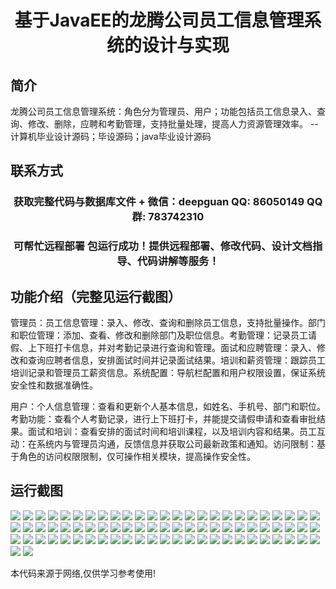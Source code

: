 <p><h1 align="center">基于JavaEE的龙腾公司员工信息管理系统的设计与实现</h1></p>

## 简介
龙腾公司员工信息管理系统：角色分为管理员、用户；功能包括员工信息录入、查询、修改、删除，应聘和考勤管理，支持批量处理，提高人力资源管理效率。    --计算机毕业设计源码；毕设源码；java毕业设计源码


## 联系方式
<p><h3 align="center">获取完整代码与数据库文件 + 微信：deepguan QQ: 86050149 QQ群: 783742310</h3></p>
<p><h3 align="center">可帮忙远程部署 包运行成功！提供远程部署、修改代码、设计文档指导、代码讲解等服务！</h3></p>

## 功能介绍（完整见运行截图）
管理员：员工信息管理：录入、修改、查询和删除员工信息，支持批量操作。部门和职位管理：添加、查看、修改和删除部门及职位信息。考勤管理：记录员工请假、上下班打卡信息，并对考勤记录进行查询和管理。面试和应聘管理：录入、修改和查询应聘者信息，安排面试时间并记录面试结果。培训和薪资管理：跟踪员工培训记录和管理员工薪资信息。系统配置：导航栏配置和用户权限设置，保证系统安全性和数据准确性。

用户：个人信息管理：查看和更新个人基本信息，如姓名、手机号、部门和职位。考勤功能：查看个人考勤记录，进行上下班打卡，并能提交请假申请和查看审批结果。面试和培训：查看安排的面试时间和培训课程，以及培训内容和结果。员工互动：在系统内与管理员沟通，反馈信息并获取公司最新政策和通知。访问限制：基于角色的访问权限限制，仅可操作相关模块，提高操作安全性。


## 运行截图
![](https://bs-1329754181.cos.ap-shanghai.myqcloud.com/ssm/LongTengEmployeeInformationManagementSystem/img/001.jpg)
![](https://bs-1329754181.cos.ap-shanghai.myqcloud.com/ssm/LongTengEmployeeInformationManagementSystem/img/002.jpg)
![](https://bs-1329754181.cos.ap-shanghai.myqcloud.com/ssm/LongTengEmployeeInformationManagementSystem/img/003.jpg)
![](https://bs-1329754181.cos.ap-shanghai.myqcloud.com/ssm/LongTengEmployeeInformationManagementSystem/img/004.jpg)
![](https://bs-1329754181.cos.ap-shanghai.myqcloud.com/ssm/LongTengEmployeeInformationManagementSystem/img/005.jpg)
![](https://bs-1329754181.cos.ap-shanghai.myqcloud.com/ssm/LongTengEmployeeInformationManagementSystem/img/006.jpg)
![](https://bs-1329754181.cos.ap-shanghai.myqcloud.com/ssm/LongTengEmployeeInformationManagementSystem/img/007.jpg)
![](https://bs-1329754181.cos.ap-shanghai.myqcloud.com/ssm/LongTengEmployeeInformationManagementSystem/img/008.jpg)
![](https://bs-1329754181.cos.ap-shanghai.myqcloud.com/ssm/LongTengEmployeeInformationManagementSystem/img/009.jpg)
![](https://bs-1329754181.cos.ap-shanghai.myqcloud.com/ssm/LongTengEmployeeInformationManagementSystem/img/010.jpg)
![](https://bs-1329754181.cos.ap-shanghai.myqcloud.com/ssm/LongTengEmployeeInformationManagementSystem/img/011.jpg)
![](https://bs-1329754181.cos.ap-shanghai.myqcloud.com/ssm/LongTengEmployeeInformationManagementSystem/img/012.jpg)
![](https://bs-1329754181.cos.ap-shanghai.myqcloud.com/ssm/LongTengEmployeeInformationManagementSystem/img/013.jpg)
![](https://bs-1329754181.cos.ap-shanghai.myqcloud.com/ssm/LongTengEmployeeInformationManagementSystem/img/014.jpg)
![](https://bs-1329754181.cos.ap-shanghai.myqcloud.com/ssm/LongTengEmployeeInformationManagementSystem/img/015.jpg)
![](https://bs-1329754181.cos.ap-shanghai.myqcloud.com/ssm/LongTengEmployeeInformationManagementSystem/img/016.jpg)
![](https://bs-1329754181.cos.ap-shanghai.myqcloud.com/ssm/LongTengEmployeeInformationManagementSystem/img/017.jpg)
![](https://bs-1329754181.cos.ap-shanghai.myqcloud.com/ssm/LongTengEmployeeInformationManagementSystem/img/018.jpg)
![](https://bs-1329754181.cos.ap-shanghai.myqcloud.com/ssm/LongTengEmployeeInformationManagementSystem/img/019.jpg)
![](https://bs-1329754181.cos.ap-shanghai.myqcloud.com/ssm/LongTengEmployeeInformationManagementSystem/img/020.jpg)
![](https://bs-1329754181.cos.ap-shanghai.myqcloud.com/ssm/LongTengEmployeeInformationManagementSystem/img/021.jpg)
![](https://bs-1329754181.cos.ap-shanghai.myqcloud.com/ssm/LongTengEmployeeInformationManagementSystem/img/022.jpg)
![](https://bs-1329754181.cos.ap-shanghai.myqcloud.com/ssm/LongTengEmployeeInformationManagementSystem/img/023.jpg)
![](https://bs-1329754181.cos.ap-shanghai.myqcloud.com/ssm/LongTengEmployeeInformationManagementSystem/img/024.jpg)
![](https://bs-1329754181.cos.ap-shanghai.myqcloud.com/ssm/LongTengEmployeeInformationManagementSystem/img/025.jpg)
![](https://bs-1329754181.cos.ap-shanghai.myqcloud.com/ssm/LongTengEmployeeInformationManagementSystem/img/026.jpg)
![](https://bs-1329754181.cos.ap-shanghai.myqcloud.com/ssm/LongTengEmployeeInformationManagementSystem/img/027.jpg)
![](https://bs-1329754181.cos.ap-shanghai.myqcloud.com/ssm/LongTengEmployeeInformationManagementSystem/img/028.jpg)
![](https://bs-1329754181.cos.ap-shanghai.myqcloud.com/ssm/LongTengEmployeeInformationManagementSystem/img/029.jpg)
![](https://bs-1329754181.cos.ap-shanghai.myqcloud.com/ssm/LongTengEmployeeInformationManagementSystem/img/030.jpg)
![](https://bs-1329754181.cos.ap-shanghai.myqcloud.com/ssm/LongTengEmployeeInformationManagementSystem/img/031.jpg)
![](https://bs-1329754181.cos.ap-shanghai.myqcloud.com/ssm/LongTengEmployeeInformationManagementSystem/img/032.jpg)
![](https://bs-1329754181.cos.ap-shanghai.myqcloud.com/ssm/LongTengEmployeeInformationManagementSystem/img/033.jpg)
![](https://bs-1329754181.cos.ap-shanghai.myqcloud.com/ssm/LongTengEmployeeInformationManagementSystem/img/034.jpg)
![](https://bs-1329754181.cos.ap-shanghai.myqcloud.com/ssm/LongTengEmployeeInformationManagementSystem/img/035.jpg)
![](https://bs-1329754181.cos.ap-shanghai.myqcloud.com/ssm/LongTengEmployeeInformationManagementSystem/img/036.jpg)
![](https://bs-1329754181.cos.ap-shanghai.myqcloud.com/ssm/LongTengEmployeeInformationManagementSystem/img/037.jpg)
![](https://bs-1329754181.cos.ap-shanghai.myqcloud.com/ssm/LongTengEmployeeInformationManagementSystem/img/038.jpg)
![](https://bs-1329754181.cos.ap-shanghai.myqcloud.com/ssm/LongTengEmployeeInformationManagementSystem/img/039.jpg)
![](https://bs-1329754181.cos.ap-shanghai.myqcloud.com/ssm/LongTengEmployeeInformationManagementSystem/img/040.jpg)
![](https://bs-1329754181.cos.ap-shanghai.myqcloud.com/ssm/LongTengEmployeeInformationManagementSystem/img/041.jpg)
![](https://bs-1329754181.cos.ap-shanghai.myqcloud.com/ssm/LongTengEmployeeInformationManagementSystem/img/042.jpg)
![](https://bs-1329754181.cos.ap-shanghai.myqcloud.com/ssm/LongTengEmployeeInformationManagementSystem/img/043.jpg)
![](https://bs-1329754181.cos.ap-shanghai.myqcloud.com/ssm/LongTengEmployeeInformationManagementSystem/img/044.jpg)
![](https://bs-1329754181.cos.ap-shanghai.myqcloud.com/ssm/LongTengEmployeeInformationManagementSystem/img/045.jpg)
![](https://bs-1329754181.cos.ap-shanghai.myqcloud.com/ssm/LongTengEmployeeInformationManagementSystem/img/046.jpg)
![](https://bs-1329754181.cos.ap-shanghai.myqcloud.com/ssm/LongTengEmployeeInformationManagementSystem/img/047.jpg)
![](https://bs-1329754181.cos.ap-shanghai.myqcloud.com/ssm/LongTengEmployeeInformationManagementSystem/img/048.jpg)
![](https://bs-1329754181.cos.ap-shanghai.myqcloud.com/ssm/LongTengEmployeeInformationManagementSystem/img/049.jpg)
![](https://bs-1329754181.cos.ap-shanghai.myqcloud.com/ssm/LongTengEmployeeInformationManagementSystem/img/050.jpg)
![](https://bs-1329754181.cos.ap-shanghai.myqcloud.com/ssm/LongTengEmployeeInformationManagementSystem/img/051.jpg)
![](https://bs-1329754181.cos.ap-shanghai.myqcloud.com/ssm/LongTengEmployeeInformationManagementSystem/img/052.jpg)
![](https://bs-1329754181.cos.ap-shanghai.myqcloud.com/ssm/LongTengEmployeeInformationManagementSystem/img/053.jpg)
![](https://bs-1329754181.cos.ap-shanghai.myqcloud.com/ssm/LongTengEmployeeInformationManagementSystem/img/054.jpg)
![](https://bs-1329754181.cos.ap-shanghai.myqcloud.com/ssm/LongTengEmployeeInformationManagementSystem/img/055.jpg)
![](https://bs-1329754181.cos.ap-shanghai.myqcloud.com/ssm/LongTengEmployeeInformationManagementSystem/img/056.jpg)
![](https://bs-1329754181.cos.ap-shanghai.myqcloud.com/ssm/LongTengEmployeeInformationManagementSystem/img/057.jpg)
![](https://bs-1329754181.cos.ap-shanghai.myqcloud.com/ssm/LongTengEmployeeInformationManagementSystem/img/058.jpg)
![](https://bs-1329754181.cos.ap-shanghai.myqcloud.com/ssm/LongTengEmployeeInformationManagementSystem/img/059.jpg)
![](https://bs-1329754181.cos.ap-shanghai.myqcloud.com/ssm/LongTengEmployeeInformationManagementSystem/img/060.jpg)
![](https://bs-1329754181.cos.ap-shanghai.myqcloud.com/ssm/LongTengEmployeeInformationManagementSystem/img/061.jpg)
![](https://bs-1329754181.cos.ap-shanghai.myqcloud.com/ssm/LongTengEmployeeInformationManagementSystem/img/062.jpg)
![](https://bs-1329754181.cos.ap-shanghai.myqcloud.com/ssm/LongTengEmployeeInformationManagementSystem/img/063.jpg)
![](https://bs-1329754181.cos.ap-shanghai.myqcloud.com/ssm/LongTengEmployeeInformationManagementSystem/img/064.jpg)
![](https://bs-1329754181.cos.ap-shanghai.myqcloud.com/ssm/LongTengEmployeeInformationManagementSystem/img/065.jpg)
![](https://bs-1329754181.cos.ap-shanghai.myqcloud.com/ssm/LongTengEmployeeInformationManagementSystem/img/066.jpg)
![](https://bs-1329754181.cos.ap-shanghai.myqcloud.com/ssm/LongTengEmployeeInformationManagementSystem/img/067.jpg)
![](https://bs-1329754181.cos.ap-shanghai.myqcloud.com/ssm/LongTengEmployeeInformationManagementSystem/img/068.jpg)
![](https://bs-1329754181.cos.ap-shanghai.myqcloud.com/ssm/LongTengEmployeeInformationManagementSystem/img/069.jpg)
![](https://bs-1329754181.cos.ap-shanghai.myqcloud.com/ssm/LongTengEmployeeInformationManagementSystem/img/070.jpg)
![](https://bs-1329754181.cos.ap-shanghai.myqcloud.com/ssm/LongTengEmployeeInformationManagementSystem/img/071.jpg)
![](https://bs-1329754181.cos.ap-shanghai.myqcloud.com/ssm/LongTengEmployeeInformationManagementSystem/img/072.jpg)
![](https://bs-1329754181.cos.ap-shanghai.myqcloud.com/ssm/LongTengEmployeeInformationManagementSystem/img/073.jpg)
![](https://bs-1329754181.cos.ap-shanghai.myqcloud.com/ssm/LongTengEmployeeInformationManagementSystem/img/074.jpg)
![](https://bs-1329754181.cos.ap-shanghai.myqcloud.com/ssm/LongTengEmployeeInformationManagementSystem/img/075.jpg)
![](https://bs-1329754181.cos.ap-shanghai.myqcloud.com/ssm/LongTengEmployeeInformationManagementSystem/img/076.jpg)
![](https://bs-1329754181.cos.ap-shanghai.myqcloud.com/ssm/LongTengEmployeeInformationManagementSystem/img/077.jpg)

<p>本代码来源于网络,仅供学习参考使用!</p>
